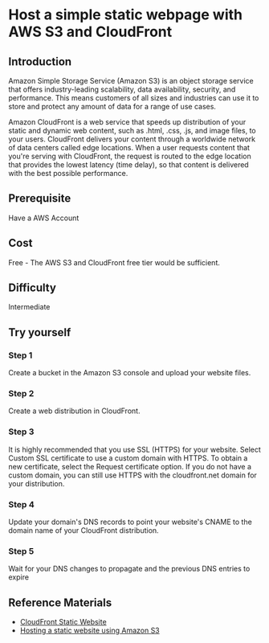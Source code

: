 # Host a simple static webpage with AWS S3 and CloudFront

## Introduction

Amazon Simple Storage Service (Amazon S3) is an object storage service that offers industry-leading scalability, data availability, security, and performance. This means customers of all sizes and industries can use it to store and protect any amount of data for a range of use cases.

Amazon CloudFront is a web service that speeds up distribution of your static and dynamic web content, such as .html, .css, .js, and image files, to your users. CloudFront delivers your content through a worldwide network of data centers called edge locations. When a user requests content that you're serving with CloudFront, the request is routed to the edge location that provides the lowest latency (time delay), so that content is delivered with the best possible performance.

## Prerequisite

Have a AWS Account


## Cost
Free - The AWS S3 and CloudFront free tier would be sufficient.

## Difficulty

Intermediate

## Try yourself

### Step 1

Create a bucket in the Amazon S3 console and upload your website files.

### Step 2 

Create a web distribution in CloudFront.

### Step 3 

It is highly recommended that you use SSL (HTTPS) for your website. Select Custom SSL certificate to use a custom domain with HTTPS. To obtain a new certificate, select the Request certificate option. If you do not have a custom domain, you can still use HTTPS with the cloudfront.net domain for your distribution.

### Step 4 

Update your domain's DNS records to point your website's CNAME to the domain name of your CloudFront distribution.

### Step 5

Wait for your DNS changes to propagate and the previous DNS entries to expire

## Reference Materials

* [CloudFront Static Website](https://aws.amazon.com/premiumsupport/knowledge-center/cloudfront-serve-static-website/)
* [Hosting a static website using Amazon S3](https://docs.aws.amazon.com/AmazonS3/latest/userguide/WebsiteHosting.html)
